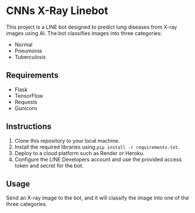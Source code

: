 # CNNs X-Ray Linebot

This project is a LINE bot designed to predict lung diseases from X-ray images using AI. The bot classifies images into three categories:
- Normal
- Pneumonia
- Tuberculosis

## Requirements
- Flask
- TensorFlow
- Requests
- Gunicorn

## Instructions
1. Clone this repository to your local machine.
2. Install the required libraries using `pip install -r requirements.txt`.
3. Deploy to a cloud platform such as Render or Heroku.
4. Configure the LINE Developers account and use the provided access token and secret for the bot.

## Usage
Send an X-ray image to the bot, and it will classify the image into one of the three categories.
